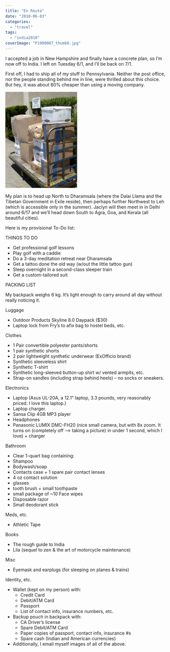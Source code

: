 ```yaml
---
title: "En Route"
date: "2010-06-03"
categories:
  - "travel"
tags:
  - "india2010"
coverImage: "P1000087_thumb6.jpg"
---
```


I accepted a job in New Hampshire and finally have a concrete plan, so I’m now off to India. I left on Tuesday 6/1, and I’ll be back on 7/1.

First off, I had to ship all of my stuff to Pennsylvania. Neither the post office, nor the people standing behind me in line, were thrilled about this choice. But hey, it was about 80% cheaper than using a moving company.

[![P1000087](images/P1000087_thumb6-225x300.jpg "P1000087")](/wp-content/uploads/2010/06/P1000087_thumb6.jpg)

My plan is to head up North to Dharamsala (where the Dalai Llama and the Tibetan Government in Exile reside), then perhaps further Northwest to Leh (which is accessible only in the summer). Jaclyn will then meet in in Delhi around 6/17 and we’ll head down South to Agra, Goa, and Kerala (all beautiful cities).

Here is my provisional To-Do list:

THINGS TO DO

- Get professional golf lessons
- Play golf with a caddie
- Do a 3-day meditation retreat near Dharamsala
- Get a tattoo done the old way (w/out the little tattoo gun)
- Sleep overnight in a second-class sleeper train
- Get a custom-tailored suit

PACKING LIST

My backpack weighs 6 kg. It’s light enough to carry around all day without really noticing it.

Luggage

- Outdoor Products Skyline 8.0 Daypack ($30)
- Laptop lock from Fry’s to afix bag to hostel beds, etc.

Clothes

- 1 Pair convertible polyester pants/shorts
- 1 pair synthetic shorts
- 2 pair lightweight synthetic underwear (ExOfficio brand)
- Synthetic sleeveless shirt
- Synthetic T-shirt
- Synthetic long-sleeved button-up shirt w/ vented armpits, etc.
- Strap-on sandles (including strap behind heels) – no socks or sneakers.

Electronics

- Laptop (Asus UL-20A, a 12.1” laptop, 3.3 pounds, very reasonably priced. I love this laptop.)
- Laptop charger.
- Sansa Clip 4GB MP3 player
- Headphones
- Panasonic LUMIX DMC-FH20 (nice small camera, but with 8x zoom. It turns on (completely off –> taking a picture) in under 1 second, which I love) + charger

Bathroom

- Clear 1-quart bag containing:
- Shampoo
- Bodywash/soap
- Contacts case + 1 spare pair contact lenses
- 4 oz contact solution
- glasses
- tooth brush + small toothpaste
- small package of ~10 Face wipes
- Disposable razor
- Small deodorant stick

Meds, etc.

- Athletic Tape

Books

- The rough guide to India
- Lila (sequel to zen & the art of motorcycle maintenance)

Misc

- Eyemask and earplugs (for sleeping on planes & trains)

Identity, etc.

- Wallet (kept on my person) with:
  - Credit Card
  - Debit/ATM Card
  - Passport
  - List of contact info, insurance numbers, etc.
- Backup pouch in backpack with:
  - CA Driver’s license
  - Spare Debit/ATM Card
  - Paper copies of passport, contact info, insurance #s
  - Spare cash (Indian and American currencies)
- Additionally, I email myself images of all of the above.
